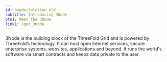 ```yaml
---
id: headerSolution_old
subtitle: Introducing 3Node
btn1: Meet the 3Node
link1: /get_3node
---
```


3Node is the building block of the ThreeFold Grid and is powered by ThreeFold’s technology. It can host open Internet services, secure enterprise systems, websites, applications and beyond. It runs the world's software via smart contracts and keeps data private to the user.